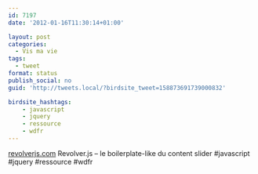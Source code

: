 ```yaml
---
id: 7197
date: '2012-01-16T11:30:14+01:00'

layout: post
categories:
  - Vis ma vie
tags:
  - tweet
format: status
publish_social: no
guid: 'http://tweets.local/?birdsite_tweet=158873691739000832'

birdsite_hashtags:
    - javascript
    - jquery
    - ressource
    - wdfr
---
```


[revolverjs.com](http://revolverjs.com) Revolver.js – le boilerplate-like du content slider #javascript #jquery #ressource #wdfr